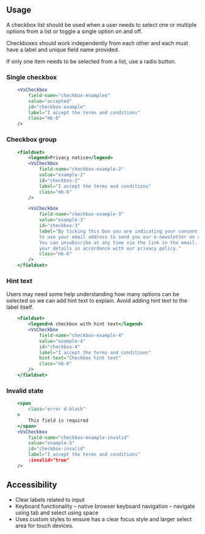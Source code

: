 ## Usage

A checkbox list should be used when a user needs to select one or multiple options from a list or toggle a single option on and off.

Checkboxes should work independently from each other and each must have a label and unique field name provided.

If only one item needs to be selected from a list, use a radio button.

### Single checkbox
```jsx
    <VsCheckbox
        field-name="checkbox-examplee"
        value="accepted"
        id="checkbox-example"
        label="I accept the terms and conditions"
        class="mb-6"
    />
```

### Checkbox group

```jsx
    <fieldset>
        <legend>Privacy notice</legend>
        <VsCheckbox
            field-name="checkbox-example-2"
            value="example-2"
            id="checkbox-2"
            label="I accept the terms and conditions"
            class="mb-6"
        />

        <VsCheckbox
            field-name="checkbox-example-3"
            value="example-3"
            id="checkbox-3"
            label="By ticking this box you are indicating your consent for VisitScotland
            to use your email address to send you our e-newsletter on a regular basis.
            You can unsubscribe at any time via the link in the email. We will process
            your details in accordance with our privacy policy."
            class="mb-6"
        />
    </fieldset>
```
### Hint text
Users may need some help understanding how many options can be selected so we can add hint text to explain. Avoid adding hint text to the label itself.

```jsx
    <fieldset>
        <legend>A checkbox with hint text</legend>
        <VsCheckbox
            field-name="checkbox-example-4"
            value="example-4"
            id="checkbox-4"
            label="I accept the terms and conditions"
            hint-text="Checkbox hint text"
            class="mb-6"
        />
    </fieldset>
```

### Invalid state

```jsx
    <span
        class="error d-block"
    >
        This field is required
    </span>
    <VsCheckbox
        field-name="checkbox-example-invalid"
        value="example-5"
        id="checkbox-invalid"
        label="I accept the terms and conditions"
        :invalid="true"
    />
```

## Accessibility

- Clear labels related to input
- Keyboard functionality – native browser keyboard navigation – navigate using tab and select using space
- Uses custom styles to ensure has a clear focus style and larger select area for touch devices.
